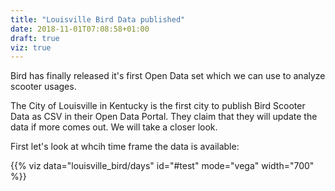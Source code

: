 ```yaml
---
title: "Louisville Bird Data published"
date: 2018-11-01T07:08:58+01:00
draft: true
viz: true
---
```


Bird has finally released it's first Open Data set which we can use to analyze scooter usages.

The City of Louisville in Kentucky is the first city to publish Bird Scooter Data as CSV in their Open Data Portal. They claim that they will update the data if more comes out. We will take a closer look.

First let's look at whcih time frame the data is available:

<div id="test" height="400"></div>
{{% viz data="louisville_bird/days" id="#test" mode="vega" width="700" %}}
